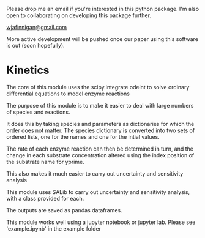Please drop me an email if you're interested in this python package.  I'm also open to collaborating on developing this package further.  

wjafinnigan@gmail.com

More active development will be pushed once our paper using this software is out (soon hopefully).


# Kinetics
The core of this module uses the scipy.integrate.odeint to solve ordinary differential equations to model enzyme reactions

The purpose of this module is to make it easier to deal with large numbers of species and reactions.

It does this by taking species and parameters as dictionaries for which the order does not matter.  The species dictionary is converted into two sets of ordered lists, one for the names and one for the intial values.

The rate of each enzyme reaction can then be determined in turn, and the change in each substrate concentration altered using the index position of the substrate name for yprime.

This also makes it much easier to carry out uncertainty and sensitivity analysis

This module uses SALib to carry out uncertainty and sensitivity analysis, with a class provided for each.

The outputs are saved as pandas dataframes.   

This module works well using a jupyter notebook or jupyter lab.  Please see 'example.ipynb' in the example folder





